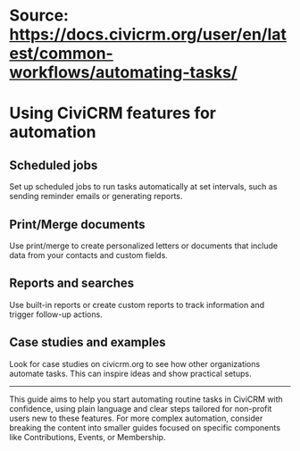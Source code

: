 # Source: https://docs.civicrm.org/user/en/latest/common-workflows/automating-tasks/

# Using CiviCRM features for automation

## Scheduled jobs

Set up scheduled jobs to run tasks automatically at set intervals, such as sending reminder emails or generating reports.

## Print/Merge documents

Use print/merge to create personalized letters or documents that include data from your contacts and custom fields.

## Reports and searches

Use built-in reports or create custom reports to track information and trigger follow-up actions.

## Case studies and examples

Look for case studies on civicrm.org to see how other organizations automate tasks. This can inspire ideas and show practical setups.

---

This guide aims to help you start automating routine tasks in CiviCRM with confidence, using plain language and clear steps tailored for non-profit users new to these features. For more complex automation, consider breaking the content into smaller guides focused on specific components like Contributions, Events, or Membership.